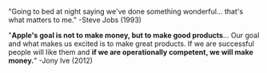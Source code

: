 "Going to bed at night saying we've done something wonderful… that's what matters to me." -Steve Jobs (1993)

"**Apple's goal is not to make money, but to make good products**… Our goal and what makes us excited is to make great products. If we are successful people will like them and **if we are operationally competent, we will make money.**" -Jony Ive (2012)
